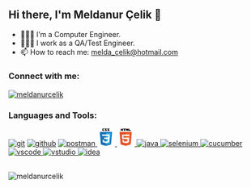 ## Hi there, I'm Meldanur Çelik 👋

- 👩🏻‍🎓 I’m a Computer Engineer.
- 👩🏻‍💻 I work as a QA/Test Engineer.
- 📫 How to reach me: melda_celik@hotmail.com

<h3 align="left">Connect with me:</h3>
<p align="left">
<a href="https://www.linkedin.com/in/meldanurcelik/" target="_blank"><img align="center" src="https://www.svgrepo.com/show/75820/linkedin.svg" alt="meldanurcelik" height="30" width="30" /></a>


<h3 align="left">Languages and Tools:</h3>
<p align="left">
<a href="https://git-scm.com/" target="_blank"> <img src="https://img.icons8.com/color/48/000000/git.png" alt="git" width="35" height="35"/></a> 
<a href="https://github.com/" target="_blank"> <img src="https://www.svgrepo.com/show/217753/github.svg" alt="github" width="30" height="30"/></a> 
<a href="https://icons8.com/icon/EPbEfEa7o8CB/postman-is-the-only-complete-api-development-environment" target="_blank"> <img src="https://img.icons8.com/external-tal-revivo-color-tal-revivo/48/000000/external-postman-is-the-only-complete-api-development-environment-logo-color-tal-revivo.png" alt="postman" width="30" height="30"/> 
<a href="https://www.w3schools.com/css/" target="_blank"> <img src="https://raw.githubusercontent.com/devicons/devicon/master/icons/css3/css3-original-wordmark.svg" alt="css3" width="35" height="35"> </a> 
<a href="https://www.w3schools.com/html/" target="_blank"> <img src="https://raw.githubusercontent.com/devicons/devicon/master/icons/html5/html5-original-wordmark.svg" alt="html5" width="35" height="35"> </a> 
<a href="https://www.w3schools.com/java/" target="_blank"> <img src="https://img.icons8.com/color/48/000000/java-coffee-cup-logo--v2.png" alt="java" width="35" height="35"/>  <a 
<a href="https://www.selenium.dev/" target="_blank"> <img src="https://upload.wikimedia.org/wikipedia/commons/d/d5/Selenium_Logo.png" alt="selenium" width="30" height="30"> </a>
<a href="https://cucumber.io/" target="_blank"> <img src="https://static1.smartbear.co/cucumber/media/images/logos/icons/c4j-icon.png" alt="cucumber" width="30" height="30"> </a>
<a href="https://code.visualstudio.com/" target="_blank"> <img src="https://camo.githubusercontent.com/9f1816fe8f44878d77803324ce8e3e1c4d2afc4e3f167b237e93848d3597d4fc/68747470733a2f2f75706c6f61642e77696b696d656469612e6f72672f77696b6970656469612f636f6d6d6f6e732f7468756d622f392f39612f56697375616c5f53747564696f5f436f64655f312e33355f69636f6e2e7376672f3130323470782d56697375616c5f53747564696f5f436f64655f312e33355f69636f6e2e7376672e706e67" alt="vscode" width="30" height="30"> </a>
<a href="https://visualstudio.microsoft.com/tr/" target="_blank"> <img src="https://upload.wikimedia.org/wikipedia/commons/thumb/5/59/Visual_Studio_Icon_2019.svg/1200px-Visual_Studio_Icon_2019.svg.png" alt="vstudio" width="30" height="30"> </a>
<a href="https://www.jetbrains.com/idea/" target="_blank"> <img src="https://cdn.freebiesupply.com/logos/large/2x/intellij-idea-1-logo-png-transparent.png" alt="idea" width="30" height="30"> </a>

<br/>
<br/>
<p>
<a target="_blank" rel="noopener noreferrer" href="https://github-readme-stats.vercel.app/api/top-langs?username=meldanurcelik&amp;show_icons=true&amp;theme=radical&amp;locale=en&amp;layout=compact"><img align="left" src="https://github-readme-stats.vercel.app/api/top-langs?username=meldanurcelik&amp;show_icons=true&amp;theme=radical&amp;locale=en&amp;layout=compact" alt="meldanurcelik"></a>
</p>
